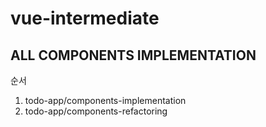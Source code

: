 # vue-intermediate
## ALL COMPONENTS IMPLEMENTATION
     
순서    
1. todo-app/components-implementation    
2. todo-app/components-refactoring    
